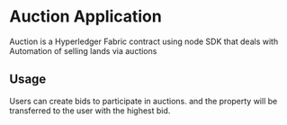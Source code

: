 # Auction Application

Auction is a Hyperledger Fabric contract using node SDK that deals with Automation of selling lands via auctions


## Usage

Users can create bids to participate in auctions. and the property will be transferred to the user with the highest bid.
